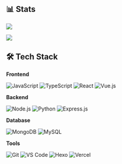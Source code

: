 ## 📊 Stats

![](https://github-readme-stats-ten-gilt.vercel.app/api?username=Jiaeboy&show_icons=true&theme=radical&hide_border=true)

![](https://github-readme-stats-ten-gilt.vercel.app/api/top-langs/?username=Jiaeboy&layout=compact&theme=radical&hide_border=true)

## 🛠 Tech Stack

**Frontend**

![JavaScript](https://img.shields.io/badge/JavaScript-F7DF1E?style=flat-square&logo=javascript&logoColor=black)
![TypeScript](https://img.shields.io/badge/TypeScript-007ACC?style=flat-square&logo=typescript&logoColor=white)
![React](https://img.shields.io/badge/React-20232A?style=flat-square&logo=react&logoColor=61DAFB)
![Vue.js](https://img.shields.io/badge/Vue.js-35495E?style=flat-square&logo=vue.js&logoColor=4FC08D)

**Backend**

![Node.js](https://img.shields.io/badge/Node.js-43853D?style=flat-square&logo=node.js&logoColor=white)
![Python](https://img.shields.io/badge/Python-3776AB?style=flat-square&logo=python&logoColor=white)
![Express.js](https://img.shields.io/badge/Express.js-404D59?style=flat-square)

**Database**

![MongoDB](https://img.shields.io/badge/MongoDB-4EA94B?style=flat-square&logo=mongodb&logoColor=white)
![MySQL](https://img.shields.io/badge/MySQL-00000F?style=flat-square&logo=mysql&logoColor=white)

**Tools**

![Git](https://img.shields.io/badge/Git-F05032?style=flat-square&logo=git&logoColor=white)
![VS Code](https://img.shields.io/badge/VS_Code-007ACC?style=flat-square&logo=visual-studio-code&logoColor=white)
![Hexo](https://img.shields.io/badge/Hexo-0E83CD?style=flat-square&logo=hexo&logoColor=white)
![Vercel](https://img.shields.io/badge/Vercel-000000?style=flat-square&logo=vercel&logoColor=white)
